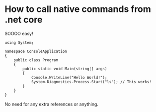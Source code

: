 # How to call native commands from .net core


SOOOO easy!


	using System;

	namespace ConsoleApplication
	{
		public class Program
		{
			public static void Main(string[] args)
			{
				Console.WriteLine("Hello World!");
				System.Diagnostics.Process.Start("ls"); // This works!
			}
		}
	}
    

No need for any extra references or anything.